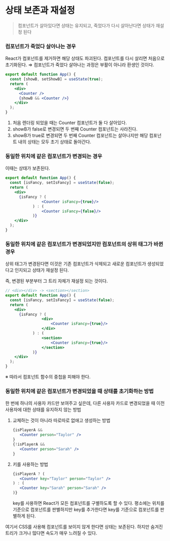 # 상태 보존과 재설정

> 컴포넌트가 살아있다면 상태는 유지되고, 죽었다가 다시 살아난다면 상태가 재설정 된다
> 

### 컴포넌트가 죽었다 살아나는 경우

React가 컴포넌트를 제거하면 해당 상태도 파괴된다.
컴포넌트를 다시 살리면 처음으로 초기화된다.
⇒ 컴포넌트가 죽었다 살아나는 과정은 부활이 아니라 환생인 것이다.

```jsx
export default function App() {
  const [showB, setShowB] = useState(true);
  return (
    <div>
      <Counter />
      {showB && <Counter />} 
    </div>
  );
}
```

1. 처음 렌더링 되었을 때는 Counter 컴포넌트가 둘 다 살아있다.
2. showB가 false로 변경되면 두 번째 Counter 컴포넌트는 사라진다.
3. showB가 true로 변경되면 두 번째 Counter 컴포넌트는 살아나지만 해당 컴포넌트 내의 상태는 모두 초기 상태로 돌아간다.

### 동일한 위치에 같은 컴포넌트가 변경되는 경우

이때는 상태가 보존된다.

```jsx
export default function App() {
  const [isFancy, setIsFancy] = useState(false);
  return (
    <div>
      {isFancy ? (
				<Counter isFancy={true}/>
			) : (
				<Counter isFancy={false}/>
			)}
    </div>
  );
}
```

### 동일한 위치에 같은 컴포넌트가 변경되었지만 컴포넌트의 상위 태그가 바뀐 경우

상위 태그가 변경된다면 이것은 기존 컴포넌트가 삭제되고 새로운 컴포넌트가 생성되었다고 인지되고 상태가 재설정 된다.

즉, 변경된 부분부터 그 트리 자체가 재설정 되는 것이다.

```jsx
// <div></div> -> <section></section>
export default function App() {
  const [isFancy, setIsFancy] = useState(false);
  return (
    <div>
      {isFancy ? (
				<div>
					<Counter isFancy={true}/>
				</div>
			) : (
				<section>
					<Counter isFancy={true}/>
				</section>
			)}
    </div>
  );
}
```

※ 따라서 컴포넌트 함수의 중첩을 피해야 한다.

### 동일한 위치에 같은 컴포넌트가 변경되었을 때 상태를 초기화하는 방법

한 번에 하나의 사용자 카드만 보여주고 싶은데, 다른 사용자 카드로 변경되었을 때 이전 사용자에 대한 상태를 유지하지 않는 방법

1. 교체하는 것이 아니라 따로따로 없애고 생성하는 방법
    
    ```jsx
    {isPlayerA &&
       <Counter person="Taylor" />
    }
    {!isPlayerA &&
       <Counter person="Sarah" />
    }
    ```

    
2. 키를 사용하는 방법
    
    ```jsx
    {isPlayerA ? (
       <Counter key="Taylor" person="Taylor" />
    ) : (
       <Counter key="Sarah" person="Sarah" />
    )}
    ```
    
    key를 사용하면 React가 모든 컴포넌트를 구별하도록 할 수 있다.
    평소에는 위치를 기준으로 컴포넌트를 판별하지만 key를 추가한다면 key를 기준으로 컴포넌트를 판별하게 된다.
    

여기서 CSS를 사용해 컴포넌트를 보이지 않게 한다면 상태는 보존된다. 하지만 숨겨진 트리가 크거나 많다면 속도가 매우 느려질 수 있다.